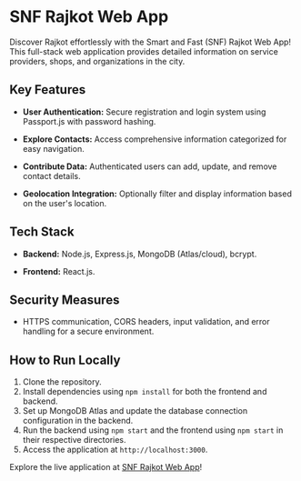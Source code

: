 # SNF Rajkot Web App

Discover Rajkot effortlessly with the Smart and Fast (SNF) Rajkot Web App! This full-stack web application provides detailed information on service providers, shops, and organizations in the city.

## Key Features

- **User Authentication:** Secure registration and login system using Passport.js with password hashing.
  
- **Explore Contacts:** Access comprehensive information categorized for easy navigation.

- **Contribute Data:** Authenticated users can add, update, and remove contact details.

- **Geolocation Integration:** Optionally filter and display information based on the user's location.

## Tech Stack

- **Backend:** Node.js, Express.js, MongoDB  (Atlas/cloud),  bcrypt.
  
- **Frontend:** React.js.

## Security Measures

- HTTPS communication, CORS headers, input validation, and error handling for a secure environment.

## How to Run Locally

1. Clone the repository.
2. Install dependencies using `npm install` for both the frontend and backend.
3. Set up MongoDB Atlas and update the database connection configuration in the backend.
4. Run the backend using `npm start` and the frontend using `npm start` in their respective directories.
5. Access the application at `http://localhost:3000`.


Explore the live application at [SNF Rajkot Web App](https://snfrajkot.netlify.app/)!
